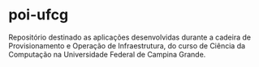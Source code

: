 # poi-ufcg
Repositório destinado as aplicações desenvolvidas durante a cadeira de Provisionamento e Operação de Infraestrutura, do curso de Ciência da Computação na Universidade Federal de Campina Grande.
